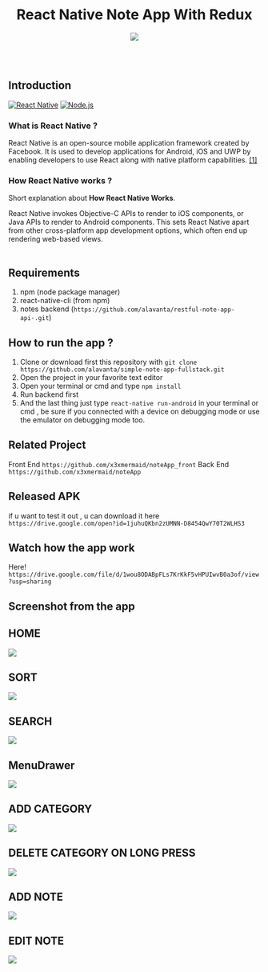<h1 align='center'>React Native Note App With Redux</h1>

<p align='center'>
  <a href='https://facebook.github.io/react-native/'>
  <img src='https://kreitech.io/blog/wp-content/uploads/2018/10/1_-NOQtyJAGQ1RNC3iVt_thA.png' />
  </a>
</p>

<br>
<br>

## Introduction
[![React Native](https://img.shields.io/badge/React%20Native-0.60-blue.svg?style=rounded-square)](https://facebook.github.io/react-native/)
[![Node.js](https://img.shields.io/badge/Node.js-v.10.16-green.svg?style=rounded-square)](https://nodejs.org/)

### What is React Native ?
React Native is an open-source mobile application framework created by Facebook. It is used to develop applications for Android, iOS and UWP by enabling developers to use React along with native platform capabilities. [[1]](https://en.wikipedia.org/wiki/React_Native)

### How React Native works ?
Short explanation about **How React Native Works**.

React Native invokes Objective-C APIs to render to iOS components, or Java APIs to render to Android components. This sets React Native apart from other cross-platform app development options, which often end up rendering web-based views.
<br>
<br>
## Requirements
1. npm (node package manager)
2. react-native-cli (from npm)
3. notes backend (`https://github.com/alavanta/restful-note-app-api-.git`)

## How to run the app ?
1. Clone or download first this repository with `git clone https://github.com/alavanta/simple-note-app-fullstack.git`
2. Open the project in your favorite text editor
3. Open your terminal or cmd and type `npm install`
4. Run backend first
5. And the last thing just type `react-native run-android` in your terminal or cmd , be sure if you connected with a device on debugging mode or use the emulator on debugging mode too.

## Related Project
Front End `https://github.com/x3xmermaid/noteApp_front`
Back End `https://github.com/x3xmermaid/noteApp`

## Released APK
if u want to test it out , u can download it here `https://drive.google.com/open?id=1juhuQKbn2zUMNN-D8454QwY70T2WLHS3`

## Watch how the app work
Here! `https://drive.google.com/file/d/1wou8ODABpFLs7KrKkF5vHPUIwvB0a3of/view?usp=sharing`
 
## Screenshot from the app
<p align='center'>
  <span>
   <h2>HOME</h2>

  <img src="https://i.imgur.com/vcGiDNZ.png" />
<h2>SORT</h2>
  <img src="https://i.imgur.com/Rtwpzpe.png" />
<h2>SEARCH</h2>
  <img src="https://i.imgur.com/smopiaM.png" />
<h2>MenuDrawer</h2>
  <img src="https://i.imgur.com/WYAEQK1.png" />
<h2>ADD CATEGORY</h2>
  <img src="https://i.imgur.com/HfTB1Sq.png" />
<h2>DELETE CATEGORY ON LONG PRESS</h2>
  <img src="https://i.imgur.com/k2JzuZf.png" />
<h2>ADD NOTE</h2>
  <img src="https://i.imgur.com/0eQcn7e.png" />
<h2>EDIT NOTE</h2>
  <img src="https://i.imgur.com/UaEjZtb.png" />


  </span>
</p>


